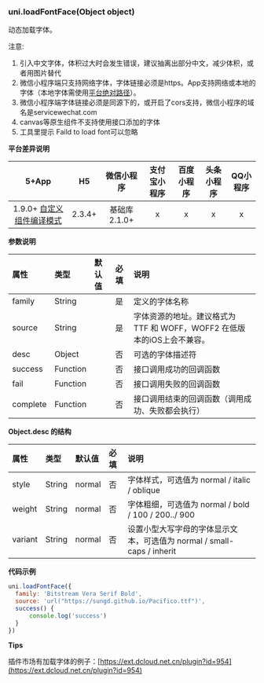 ### uni.loadFontFace(Object object)

动态加载字体。

注意: 

1. 引入中文字体，体积过大时会发生错误，建议抽离出部分中文，减少体积，或者用图片替代
2. 微信小程序端只支持网络字体，字体链接必须是https。App支持网络或本地的字体（本地字体需使用[平台绝对路径](http://www.html5plus.org/doc/zh_cn/io.html#plus.io.convertLocalFileSystemURL)）。
3. 微信小程序端字体链接必须是同源下的，或开启了cors支持，微信小程序的域名是servicewechat.com
4. canvas等原生组件不支持使用接口添加的字体
5. 工具里提示 Faild to load font可以忽略

**平台差异说明**

|5+App|H5|微信小程序|支付宝小程序|百度小程序|头条小程序|QQ小程序|
|:-:|:-:|:-:|:-:|:-:|:-:|:-:|
|1.9.0+ [自定义组件编译模式](https://ask.dcloud.net.cn/article/35843)|2.3.4+|基础库 2.1.0+|x|x|x|x|

**参数说明**

|属性|类型|默认值|必填|说明|
|:-|:-|:-|:-|:-|
|family|String||是|定义的字体名称|
|source|String||是|字体资源的地址。建议格式为 TTF 和 WOFF，WOFF2 在低版本的iOS上会不兼容。|
|desc|Object||否|可选的字体描述符|
|success|Function||否|接口调用成功的回调函数|
|fail|Function||否|接口调用失败的回调函数|
|complete|Function||否|接口调用结束的回调函数（调用成功、失败都会执行）|

**Object.desc 的结构**

|属性|类型|默认值|必填|说明|
|:-|:-|:-|:-|:-|
|style|String|normal|否|字体样式，可选值为 normal / italic / oblique|
|weight|String|normal|否|字体粗细，可选值为 normal / bold / 100 / 200../ 900|
|variant|String|normal|否|设置小型大写字母的字体显示文本，可选值为 normal / small-caps / inherit|

**代码示例**

```javascript
uni.loadFontFace({
  family: 'Bitstream Vera Serif Bold',
  source: 'url("https://sungd.github.io/Pacifico.ttf")',
  success() {
	  console.log('success')
  }
})
```

**Tips**

插件市场有加载字体的例子：[https://ext.dcloud.net.cn/plugin?id=954](https://ext.dcloud.net.cn/plugin?id=954)
